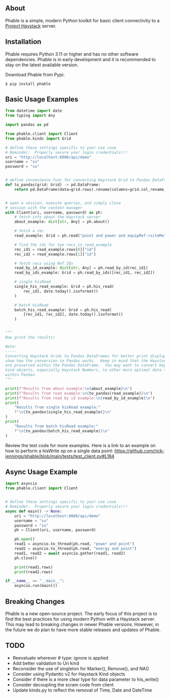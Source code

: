 About
-----
Phable is a simple, modern Python toolkit for basic client connectivity to a [Project Haystack](https://project-haystack.org/) server.

Installation
------------
Phable requires Python 3.11 or higher and has no other software dependencies.  Phable is in early development and it is recommended to stay on the latest available version.

Download Phable from Pypi:

```console
$ pip install phable
```

Basic Usage Examples
--------------------
```python
from datetime import date
from typing import Any

import pandas as pd

from phable.client import Client
from phable.kinds import Grid

# define these settings specific to your use case
# Reminder:  Properly secure your login credentials!!!
uri = "http://localhost:8080/api/demo"
username = "su"
password = "su"


# define convenience func for converting Haystack Grid to Pandas DataFrame
def to_pandas(grid: Grid) -> pd.DataFrame:
    return pd.DataFrame(data=grid.rows).rename(columns=grid.col_rename_map)


# open a session, execute queries, and simply close
# session with the context manager
with Client(uri, username, password) as ph:
    # fetch info about the Haystack server
    about_example: dict[str, Any] = ph.about()

    # fetch a rec
    read_example: Grid = ph.read("point and power and equipRef->siteMeter")

    # find the ids for two recs in read_example
    rec_id1 = read_example.rows[0]["id"]
    rec_id2 = read_example.rows[1]["id"]

    # fetch recs using Ref IDs
    read_by_id_example: dict[str, Any] = ph.read_by_id(rec_id1)
    read_by_ids_example: Grid = ph.read_by_ids([rec_id1, rec_id2])

    # single hisRead
    single_his_read_example: Grid = ph.his_read(
        rec_id1, date.today().isoformat()
    )

    # batch hisRead
    batch_his_read_example: Grid = ph.his_read(
        [rec_id1, rec_id2], date.today().isoformat()
    )


"""
Now print the results!

Note:
-----
Converting Haystack Grids to Pandas DataFrames for better print display and to
show how the conversion to Pandas works.  Keep in mind that the Haystack kinds
are preserved within the Pandas DataFrame.  You may want to convert Haystack
kind objects, especially Haystack Numbers, to other more optimal data types
within Pandas.
"""

print(f"Results from about example:\n{about_example}\n")
print(f"Results from read example:\n{to_pandas(read_example)}\n")
print(f"Results from read by id example:\n{read_by_id_example}\n")
print(
    "Results from single hisRead example:"
    f"\n{to_pandas(single_his_read_example)}\n"
)
print(
    "Results from batch hisRead example:"
    f"\n{to_pandas(batch_his_read_example)}\n"
)
```

Review the test code for more examples.  Here is a link to an example on how to perform a hisWrite op on a single data point:
https://github.com/rick-jennings/phable/blob/main/tests/test_client.py#L184

Async Usage Example
-------------------
```python
import asyncio
from phable.client import Client


# define these settings specific to your use case
# Reminder:  Properly secure your login credentials!!!
async def main() -> None:
    uri = "http://localhost:8080/api/demo"
    username = "su"
    password = "su"
    ph = Client(uri, username, password)

    ph.open()
    read1 = asyncio.to_thread(ph.read, "power and point")
    read2 = asyncio.to_thread(ph.read, "energy and point")
    read1, read2 = await asyncio.gather(read1, read2)
    ph.close()

    print(read1.rows)
    print(read2.rows)

if __name__ == "__main__":
    asyncio.run(main())
```

Breaking Changes
----------------
Phable is a new open-source project.  The early focus of this project is to find the best practices for using modern Python with a Haystack server.  This may lead to breaking changes in newer Phable versions.  However, in the future we do plan to have more stable releases and updates of Phable.

TODO
----
- Reevaluate wherever # type: ignore is applied
- Add better validation to Uri kind
- Reconsider the use of singleton for Marker(), Remove(), and NA()
- Consider using Pydantic v2 for Haystack Kind objects
- Consider if there is a more clear type for data parameter to his_write()
- Consider decoupling the scram code from client
- Update kinds.py to reflect the removal of Time, Date and DateTime